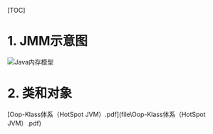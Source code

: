 [TOC]

# 1. JMM示意图

![Java内存模型](E:\study-summary\images\Java内存模型.png)

# 2. 类和对象

 [Oop-Klass体系（HotSpot JVM）.pdf](file\Oop-Klass体系（HotSpot JVM）.pdf)